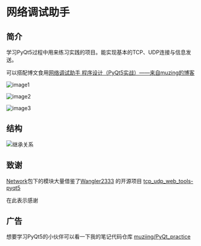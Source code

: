 # 网络调试助手

## 简介

学习PyQt5过程中用来练习实践的项目。能实现基本的TCP、UDP连接与信息发送。

可以搭配博文食用[网络调试助手 程序设计（PyQt5实战）——来自muzing的博客](https://muzing.top/posts/5ab16c09/)



![image1](https://oss.muzing.top/image/image-20210211094039165.png)

![image2](https://oss.muzing.top/image/image-20210211174457541.png)

![image3](https://oss.muzing.top/image/image-20210211173445207.png)

## 结构

![继承关系](https://oss.muzing.top/image/image-20210204193805962.png)

## 致谢

[Network](./Network)包下的模块大量借鉴了[Wangler2333](https://github.com/Wangler2333) 的开源项目 [tcp_udp_web_tools-pyqt5](https://github.com/Wangler2333/tcp_udp_web_tools-pyqt5)

在此表示感谢

## 广告
想要学习PyQt5的小伙伴可以看一下我的笔记代码仓库
[muziing/PyQt_practice](https://github.com/muziing/PyQt_practice)